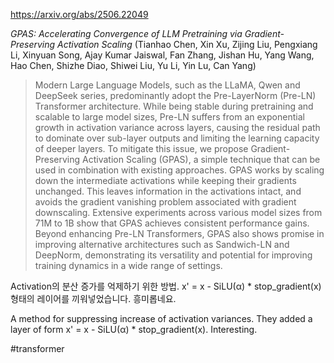 https://arxiv.org/abs/2506.22049

*GPAS: Accelerating Convergence of LLM Pretraining via Gradient-Preserving Activation Scaling* (Tianhao Chen, Xin Xu, Zijing Liu, Pengxiang Li, Xinyuan Song, Ajay Kumar Jaiswal, Fan Zhang, Jishan Hu, Yang Wang, Hao Chen, Shizhe Diao, Shiwei Liu, Yu Li, Yin Lu, Can Yang)

> Modern Large Language Models, such as the LLaMA, Qwen and DeepSeek series, predominantly adopt the Pre-LayerNorm (Pre-LN) Transformer architecture. While being stable during pretraining and scalable to large model sizes, Pre-LN suffers from an exponential growth in activation variance across layers, causing the residual path to dominate over sub-layer outputs and limiting the learning capacity of deeper layers. To mitigate this issue, we propose Gradient-Preserving Activation Scaling (GPAS), a simple technique that can be used in combination with existing approaches. GPAS works by scaling down the intermediate activations while keeping their gradients unchanged. This leaves information in the activations intact, and avoids the gradient vanishing problem associated with gradient downscaling. Extensive experiments across various model sizes from 71M to 1B show that GPAS achieves consistent performance gains. Beyond enhancing Pre-LN Transformers, GPAS also shows promise in improving alternative architectures such as Sandwich-LN and DeepNorm, demonstrating its versatility and potential for improving training dynamics in a wide range of settings.

Activation의 분산 증가를 억제하기 위한 방법. x' = x - SiLU(α) * stop_gradient(x) 형태의 레이어를 끼워넣었습니다. 흥미롭네요.

<english>
A method for suppressing increase of activation variances. They added a layer of form x' = x - SiLU(α) * stop_gradient(x). Interesting.
</english>

#transformer 